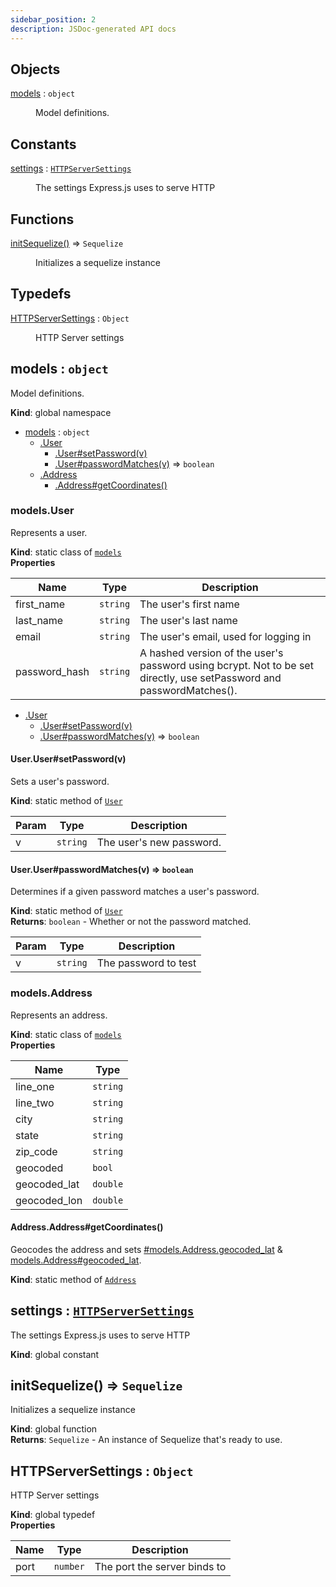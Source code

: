 ```yaml
---
sidebar_position: 2
description: JSDoc-generated API docs
---
```


## Objects

<dl>
<dt><a href="#models">models</a> : <code>object</code></dt>
<dd><p>Model definitions.</p>
</dd>
</dl>

## Constants

<dl>
<dt><a href="#settings">settings</a> : <code><a href="#HTTPServerSettings">HTTPServerSettings</a></code></dt>
<dd><p>The settings Express.js uses to serve HTTP</p>
</dd>
</dl>

## Functions

<dl>
<dt><a href="#initSequelize">initSequelize()</a> ⇒ <code>Sequelize</code></dt>
<dd><p>Initializes a sequelize instance</p>
</dd>
</dl>

## Typedefs

<dl>
<dt><a href="#HTTPServerSettings">HTTPServerSettings</a> : <code>Object</code></dt>
<dd><p>HTTP Server settings</p>
</dd>
</dl>

<a name="models"></a>

## models : <code>object</code>
Model definitions.

**Kind**: global namespace  

* [models](#models) : <code>object</code>
    * [.User](#models.User)
        * [.User#setPassword(v)](#models.User.User+setPassword)
        * [.User#passwordMatches(v)](#models.User.User+passwordMatches) ⇒ <code>boolean</code>
    * [.Address](#models.Address)
        * [.Address#getCoordinates()](#models.Address.Address+getCoordinates)

<a name="models.User"></a>

### models.User
Represents a user.

**Kind**: static class of [<code>models</code>](#models)  
**Properties**

| Name | Type | Description |
| --- | --- | --- |
| first_name | <code>string</code> | The user's first name |
| last_name | <code>string</code> | The user's last name |
| email | <code>string</code> | The user's email, used for logging in |
| password_hash | <code>string</code> | A hashed version of the user's password using bcrypt. Not to be set directly, use setPassword and passwordMatches(). |


* [.User](#models.User)
    * [.User#setPassword(v)](#models.User.User+setPassword)
    * [.User#passwordMatches(v)](#models.User.User+passwordMatches) ⇒ <code>boolean</code>

<a name="models.User.User+setPassword"></a>

#### User.User#setPassword(v)
Sets a user's password.

**Kind**: static method of [<code>User</code>](#models.User)  

| Param | Type | Description |
| --- | --- | --- |
| v | <code>string</code> | The user's new password. |

<a name="models.User.User+passwordMatches"></a>

#### User.User#passwordMatches(v) ⇒ <code>boolean</code>
Determines if a given password matches a user's password.

**Kind**: static method of [<code>User</code>](#models.User)  
**Returns**: <code>boolean</code> - Whether or not the password matched.  

| Param | Type | Description |
| --- | --- | --- |
| v | <code>string</code> | The password to test |

<a name="models.Address"></a>

### models.Address
Represents an address.

**Kind**: static class of [<code>models</code>](#models)  
**Properties**

| Name | Type |
| --- | --- |
| line_one | <code>string</code> | 
| line_two | <code>string</code> | 
| city | <code>string</code> | 
| state | <code>string</code> | 
| zip_code | <code>string</code> | 
| geocoded | <code>bool</code> | 
| geocoded_lat | <code>double</code> | 
| geocoded_lon | <code>double</code> | 

<a name="models.Address.Address+getCoordinates"></a>

#### Address.Address#getCoordinates()
Geocodes the address and sets [#models.Address.geocoded_lat](#models.Address.geocoded_lat) & [models.Address#geocoded_lat](models.Address#geocoded_lat).

**Kind**: static method of [<code>Address</code>](#models.Address)  
<a name="settings"></a>

## settings : [<code>HTTPServerSettings</code>](#HTTPServerSettings)
The settings Express.js uses to serve HTTP

**Kind**: global constant  
<a name="initSequelize"></a>

## initSequelize() ⇒ <code>Sequelize</code>
Initializes a sequelize instance

**Kind**: global function  
**Returns**: <code>Sequelize</code> - An instance of Sequelize that's ready to use.  
<a name="HTTPServerSettings"></a>

## HTTPServerSettings : <code>Object</code>
HTTP Server settings

**Kind**: global typedef  
**Properties**

| Name | Type | Description |
| --- | --- | --- |
| port | <code>number</code> | The port the server binds to |

